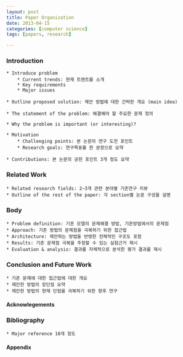 ```yaml
---
layout: post
title: Paper Organization
date: 2013-04-15
categories: [computer science]
tags: [papers, research]

---
```


### Introduction

	* Introduce problem
		* Current trends: 현재 트렌트를 소개
		* Key requirements
		* Major issues 
	
	* Outline proposed solution: 제안 방법에 대한 간략한 개요 (main idea)

	* The statement of the problem: 해결해야 할 주요한 문제 정의
 
	* Why the problem is important (or interesting)?

	* Motivation
		* Challenging points: 본 논문의 연구 도전 포인트
		* Research goals: 연구목표를 한 문장으로 요약
	
	* Contributions: 본 논문의 공헌 포인트 3개 정도 요약

### Related Work
	* Related research fields: 2~3개 관련 분야별 기존연구 리뷰
	* Outline of the rest of the paper: 각 section별 논문 구성을 설명 

### Body
	* Problem definition: 기존 모델의 문제해결 방법, 기존방법에서의 문제점
	* Approach: 기존 방법의 문제점을 극복하기 위한 접근법
	* Architecture: 제안하는 방법을 반영한 전체적인 구조도 포함
	* Results: 기존 문제점 극복을 주장할 수 있는 실험근거 제시
	* Evaluation & analysis: 결과를 자체적으로 분석한 평가 결과를 제시

### Conclusion and Future Work
	* 기존 문제에 대한 접근법에 대한 개요
	* 제안한 방법의 장단점 요약
	* 제안한 방법의 현재 단점을 극복하기 위한 향후 연구
	
#### Acknowlegements

### Bibliography
	* Major reference 10개 정도

#### Appendix	


